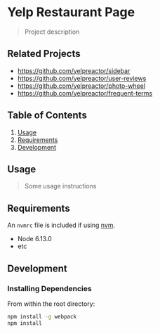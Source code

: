 # Yelp Restaurant Page

> Project description

## Related Projects

  - https://github.com/yelpreactor/sidebar
  - https://github.com/yelpreactor/user-reviews
  - https://github.com/yelpreactor/photo-wheel
  - https://github.com/yelpreactor/frequent-terms

## Table of Contents

1. [Usage](#Usage)
1. [Requirements](#requirements)
1. [Development](#development)

## Usage

> Some usage instructions

## Requirements

An `nvmrc` file is included if using [nvm](https://github.com/creationix/nvm).

- Node 6.13.0
- etc

## Development

### Installing Dependencies

From within the root directory:

```sh
npm install -g webpack
npm install
```

